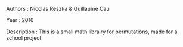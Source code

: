 Authors : Nicolas Reszka & Guillaume Cau

Year : 2016

Description : This is a small math librairy for permutations, made for a school project


